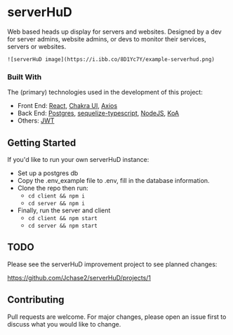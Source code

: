 # serverHuD
Web based heads up display for servers and websites. Designed by a dev for server admins, website admins, or devs 
to monitor their services, servers or websites. 

```
![serverHuD image](https://i.ibb.co/8D1Yc7Y/example-serverhud.png)
```

### Built With

The (primary) technologies used in the development of this project:

- Front End: [React](https://reactjs.org/), [Chakra UI](https://chakra-ui.com/), [Axios](https://axios-http.com/)
- Back End: [Postgres](https://www.postgresql.org/), [sequelize-typescript](https://www.npmjs.com/package/sequelize-typescript), [NodeJS](https://nodejs.org/en/), [KoA](https://koajs.com/)
- Others: [JWT](https://jwt.io/)

## Getting Started

If you'd like to run your own serverHuD instance: 

- Set up a postgres db
- Copy the .env_example file to .env, fill in the database information.
- Clone the repo then run: 
  - ```cd client && npm i```
  - ```cd server && npm i```
- Finally, run the server and client
  - ```cd client && npm start```
  - ```cd server && npm start```

## TODO

Please see the serverHuD improvement project to see planned changes:

https://github.com/Jchase2/serverHuD/projects/1

## Contributing
Pull requests are welcome. For major changes, please open an issue first to discuss what you would like to change.
